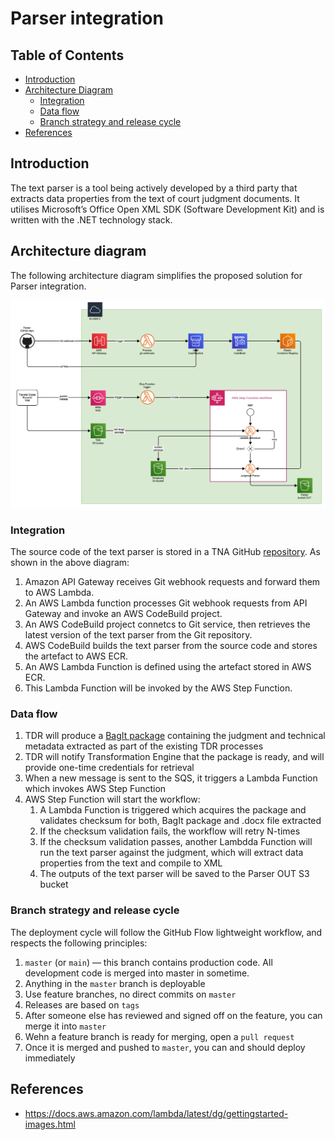# Parser integration

## Table of Contents
- [Introduction](#introduction)
- [Architecture Diagram](#architecture-diagram)
    - [Integration](#integration)
    - [Data flow](#data-flow)
    - [Branch strategy and release cycle](#branch-strategy-and-release-cycle)
- [References](#references)

## Introduction

The text parser is a tool being actively developed by a third party that extracts data properties from the text of court judgment documents. It utilises Microsoft’s Office Open XML SDK (Software Development Kit) and is written with the .NET technology stack. 

## Architecture diagram

The following architecture diagram simplifies the proposed solution for Parser integration.

![pic1](./diagrams/tna-parser-integration.png)

### Integration

The source code of the text parser is stored in a TNA GitHub [repository](https://github.com/nationalarchives/tna-judgments-parser). As shown in the above diagram:

1. Amazon API Gateway receives Git webhook requests and forward them to AWS Lambda.
2. An AWS Lambda function processes Git webhook requests from API Gateway and invoke an AWS CodeBuild project.
3. An AWS CodeBuild project connetcs to Git service, then retrieves the latest version of the text parser from the Git repository.
4. AWS CodeBuild builds the text parser from the source code and stores the artefact to AWS ECR.
5. An AWS Lambda Function is defined using the artefact stored in AWS ECR.
6. This Lambda Function will be invoked by the AWS Step Function. 

### Data flow

1. TDR will produce a [BagIt package](https://datatracker.ietf.org/doc/html/rfc8493) containing the judgment and technical metadata extracted as part of the existing TDR processes
2. TDR will notify Transformation Engine that the package is ready, and will provide one-time credentials for retrieval 
3. When a new message is sent to the SQS, it triggers a Lambda Function which invokes AWS Step Function
4. AWS Step Function will start the workflow:
    1. A Lambda Function is triggered which acquires the package and validates checksum for both, BagIt package and .docx file extracted
    2. If the checksum validation fails, the workflow will retry N-times 
    4. If the checksum validation passes, another Lambdda Function will run the text parser against the judgment, which will extract data properties from the text and compile to XML
    5. The outputs of the text parser will be saved to the Parser OUT S3 bucket

### Branch strategy and release cycle

The deployment cycle will follow the GitHub Flow lightweight workflow, and respects the following principles:

1. `master` (or `main`) — this branch contains production code. All development code is merged into master in sometime.
2. Anything in the `master` branch is deployable
3. Use feature branches, no direct commits on `master`
4. Releases are based on `tags`
5. After someone else has reviewed and signed off on the feature, you can merge it into `master`
6. Wehn a feature branch is ready for merging, open a `pull request`
7. Once it is merged and pushed to `master`, you can and should deploy immediately

## References

- https://docs.aws.amazon.com/lambda/latest/dg/gettingstarted-images.html
